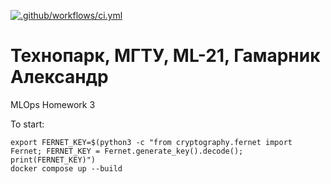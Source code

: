 [![.github/workflows/ci.yml](https://github.com/made-mlops-2022/alexander_gamarnik/actions/workflows/ci.yaml/badge.svg)](https://github.com/made-mlops-2022/alexander_gamarnik/actions/workflows/ci.yaml)

# Технопарк, МГТУ, ML-21, Гамарник Александр

MLOps Homework 3

To start:
~~~
export FERNET_KEY=$(python3 -c "from cryptography.fernet import Fernet; FERNET_KEY = Fernet.generate_key().decode(); print(FERNET_KEY)")
docker compose up --build
~~~